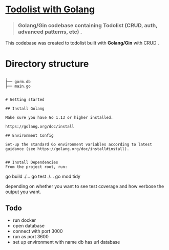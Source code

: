 # [Todolist with Golang](logo.png)




> ### Golang/Gin codebase containing Todolist (CRUD, auth, advanced patterns, etc) .


This codebase was created to todolist built with **Golang/Gin** with CRUD .


# Directory structure
```
.
├── gorm.db
├── main.go


# Getting started

## Install Golang

Make sure you have Go 1.13 or higher installed.

https://golang.org/doc/install

## Environment Config

Set-up the standard Go environment variables according to latest guidance (see https://golang.org/doc/install#install).


## Install Dependencies
From the project root, run:
```
go build ./...
go test ./...
go mod tidy

depending on whether you want to see test coverage and how verbose the output you want.

## Todo
- run docker 
- open database
- connect with port 3000
- run as port 3600
- set up environment with name db has url database
